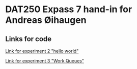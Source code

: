 # DAT250 Expass 7 hand-in for Andreas Øihaugen

## Links for code

[Link for experiment 2 "hello world"](https://github.com/h598970/DAT250_expass6/tree/master/Hello%20World%20example)

[Link for experiment 3 "Work Queues"](https://github.com/h598970/DAT250_expass6/tree/master/Work%20Queues%20example)